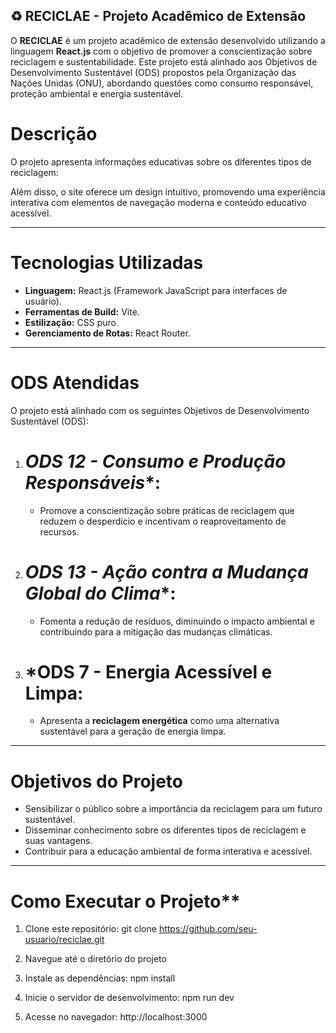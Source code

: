 

## ♻️ RECICLAE - Projeto Acadêmico de Extensão
O **RECICLAE** é um projeto acadêmico de extensão desenvolvido utilizando a linguagem **React.js** com o objetivo de promover a conscientização sobre reciclagem e sustentabilidade. Este projeto está alinhado aos Objetivos de Desenvolvimento Sustentável (ODS) propostos pela Organização das Nações Unidas (ONU), abordando questões como consumo responsável, proteção ambiental e energia sustentável.

# Descrição
O projeto apresenta informações educativas sobre os diferentes tipos de reciclagem:

Além disso, o site oferece um design intuitivo, promovendo uma experiência interativa com elementos de navegação moderna e conteúdo educativo acessível.

---

# Tecnologias Utilizadas
- **Linguagem:** React.js (Framework JavaScript para interfaces de usuário).
- **Ferramentas de Build:** Vite.
- **Estilização:** CSS puro.
- **Gerenciamento de Rotas:** React Router.

---

# ODS Atendidas
O projeto está alinhado com os seguintes Objetivos de Desenvolvimento Sustentável (ODS):

1. # *ODS 12 - Consumo e Produção Responsáveis**:
   - Promove a conscientização sobre práticas de reciclagem que reduzem o desperdício e incentivam o reaproveitamento de recursos.

2. # *ODS 13 - Ação contra a Mudança Global do Clima**:
   - Fomenta a redução de resíduos, diminuindo o impacto ambiental e contribuindo para a mitigação das mudanças climáticas.

3. # *ODS 7 - Energia Acessível e Limpa:
   - Apresenta a **reciclagem energética** como uma alternativa sustentável para a geração de energia limpa.

---

# Objetivos do Projeto
- Sensibilizar o público sobre a importância da reciclagem para um futuro sustentável.
- Disseminar conhecimento sobre os diferentes tipos de reciclagem e suas vantagens.
- Contribuir para a educação ambiental de forma interativa e acessível.

---

# Como Executar o Projeto**
1. Clone este repositório:
   git clone https://github.com/seu-usuario/reciclae.git

2. Navegue até o diretório do projeto
3. Instale as dependências:
   npm install

4. Inicie o servidor de desenvolvimento:
   npm run dev
   
5. Acesse no navegador:
   http://localhost:3000


